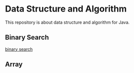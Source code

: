 # Data Structure and Algorithm

This repository is about data structure and algorithm for Java.

## Binary Search

[binary search](https://github.com/houyhOvO/DataStructureandAlgorithm/blob/main/src/BinarySearch/README.md)

## Array



